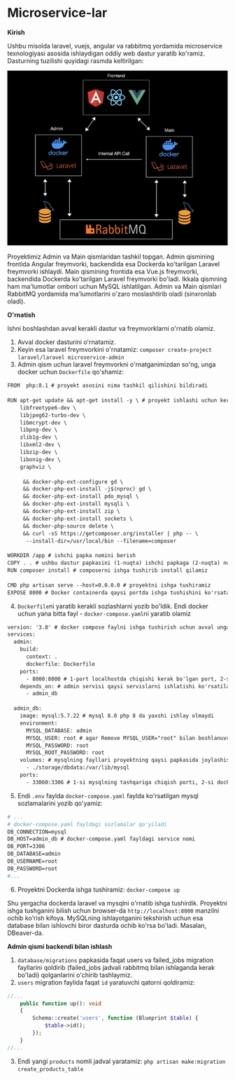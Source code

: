# Microservice-lar

**Kirish**

Ushbu misolda laravel, vuejs, angular va rabbitmq yordamida microservice texnologiyasi asosida ishlaydigan oddiy web dastur yaratib ko'ramiz. Dasturning tuzilishi quyidagi rasmda keltirilgan:

![1679905280549](image/README/1679905280549.png)

Proyektimiz Admin va Main qismlaridan tashkil topgan. Admin qismining frontida Angular freymvorki, backendida esa Dockerda ko'tarilgan Laravel freymvorki ishlaydi. Main qismining frontida esa Vue.js freymvorki, backendida Dockerda ko'tarilgan Laravel freymvorki bo'ladi. Ikkala qismning ham ma'lumotlar ombori uchun MySQL ishlatilgan. Admin va Main qismlari RabbitMQ yordamida ma'lumotlarini o'zaro moslashtirib oladi (sinxronlab oladi).

**O'rnatish**

Ishni boshlashdan avval kerakli dastur va freymvorklarni o'rnatib olamiz.

1. Avval docker dasturini o'rnatamiz.
2. Keyin esa laravel freymvorkini o'rnatamiz: `composer create-project laravel/laravel microservice-admin`
3. Admin qism uchun laravel freymvorkni o'rnatganimizdan so'ng, unga docker uchun `Dockerfile` qo'shamiz:

```apache
FROM  php:8.1 # proyekt asosini nima tashkil qilishini bildiradi

RUN apt-get update && apt-get install -y \ # proyekt ishlashi uchun kerak bo'ladigan extensionlarni o'rnatish
	libfreetype6-dev \
	libjpeg62-turbo-dev \
	libmcrypt-dev \
	libpng-dev \
	zlib1g-dev \
	libxml2-dev \
	libzip-dev \
	libonig-dev \
	graphviz \

     && docker-php-ext-configure gd \
     && docker-php-ext-install -j$(nproc) gd \
     && docker-php-ext-install pdo_mysql \
     && docker-php-ext-install mysqli \
     && docker-php-ext-install zip \
     && docker-php-ext-install sockets \
     && docker-php-source delete \
     && curl -sS https://getcomposer.org/installer | php -- \
      --install-dir=/usr/local/bin --filename=composer

WORKDIR /app # ishchi papka nomini berish
COPY . . # ushbu dastur papkasini (1-nuqta) ishchi papkaga (2-nuqta) nusxalaymiz
RUN composer install # composerni ishga tushirib install qilamiz

CMD php artisan serve --host=0.0.0.0 # proyektni ishga tushiramiz
EXPOSE 8000 # Docker containerda qaysi portda ishga tushishini ko'rsatamiz
```

4. `Dockerfile`ni yaratib kerakli sozlashlarni yozib bo'ldik. Endi docker uchun yana bitta fayl - `docker-compose.yaml`ni yaratib olamiz

```apache
version: '3.8' # docker compose faylni ishga tushirish uchun avval unga versiya beramiz
services:
  admin:
    build:
      context: .
      dockerfile: Dockerfile
    ports:
      - 8000:8000 # 1-port localhostda chiqishi kerak bo'lgan port, 2-si Dockerfileda ko'rsatgan Docker container porti
    depends_on: # admin servisi qaysi servislarni ishlatishi ko'rsatiladi
      - admin_db

  admin_db:
    image: mysql:5.7.22 # mysql 8.0 php 8 da yaxshi ishlay olmaydi
    environment:
      MYSQL_DATABASE: admin
      MYSQL_USER: root # agar Remove MYSQL_USER="root" bilan boshlanuvchi xato chiqib database run bo'lmasa shu qator olib tashlanadi
      MYSQL_PASSWORD: root
      MYSQL_ROOT_PASSWORD: root
    volumes: # mysqlning fayllari proyektning qaysi papkasida joylashishini ko'rsatadi
      - ./storage/dbdata:/var/lib/mysql
    ports:
      - 33060:3306 # 1-si mysqlning tashqariga chiqish porti, 2-si docker containerdagi mysql port

```

5. Endi `.env` faylda `docker-compose.yaml` faylda ko'rsatilgan mysql sozlamalarini yozib qo'yamiz:

```apache
# ...
# docker-compose.yaml fayldagi sozlamalar qo'yiladi
DB_CONNECTION=mysql
DB_HOST=admin_db # docker-compose.yaml fayldagi service nomi
DB_PORT=3306
DB_DATABASE=admin
DB_USERNAME=root
DB_PASSWORD=root
#...
```

6. Proyektni Dockerda ishga tushiramiz: `docker-compose up`


Shu yergacha dockerda laravel va mysqlni o'rnatib ishga tushirdik. Proyektni ishga tushganini bilish uchun browser-da `http://localhost:8000` manzilni ochib ko'rish kifoya. MySQLning ishlayotganini tekshirish uchun esa database bilan ishlovchi biror dasturda ochib ko'rsa bo'ladi. Masalan, DBeaver-da.

**Admin qismi backendi bilan ishlash**

1. `database/migrations` papkasida faqat users va failed_jobs migration fayllarini qoldirib (failed_jobs jadvali rabbitmq bilan ishlaganda kerak bo'ladi) qolganlarini o'chirib tashlaymiz.
2. `users` migration faylida faqat `id` yaratuvchi qatorni qoldiramiz:

```php
//...
    public function up(): void
    {
        Schema::create('users', function (Blueprint $table) {
            $table->id();
        });
    }
//...
```

3. Endi yangi `products` nomli jadval yaratamiz: `php artisan make:migration create_products_table`
